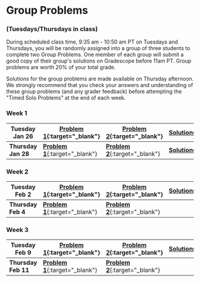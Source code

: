 # Group Problems
### (Tuesdays/Thursdays in class)

During scheduled class time, 9:35 am - 10:50 am PT on Tuesdays and Thursdays, you will be randomly assigned into a group of three students to complete two Group Problems. One member of each group will submit a good copy of their group's solutions on Gradescope before 11am PT. Group problems are worth 20% of your total grade. 

Solutions for the group problems are made available on Thursday afternoon. We strongly recommend that you check your answers and understanding of these group problems (and any grader feedback) before attempting the "Timed Solo Problems" at the end of each week. 


 ### Week 1
 Tuesday Jan 26 | [Problem 1](){:target="_blank"} | [Problem 2](){:target="_blank"} | [Solutions](){:target="_blank"} 
 --|-- | --|-- 
 **Thursday Jan 28** | [**Problem 1**](){:target="_blank"} | [**Problem 2**](){:target="_blank"}| [**Solutions**](){:target="_blank"} 


 ### Week 2
 Tuesday Feb 2| [Problem 1](){:target="_blank"} | [Problem 2](){:target="_blank"} | [Solutions](){:target="_blank"} 
 --|-- | --|-- 
 **Thursday Feb 4** | [**Problem 1**](){:target="_blank"} | [**Problem 2**](){:target="_blank"}

 ### Week 3
 Tuesday Feb 9| [Problem 1](){:target="_blank"} | [Problem 2](){:target="_blank"} | [Solutions](){:target="_blank"} 
 --|-- | --|-- 
 **Thursday Feb 11** | [**Problem 1**](){:target="_blank"} | [**Problem 2**](){:target="_blank"}